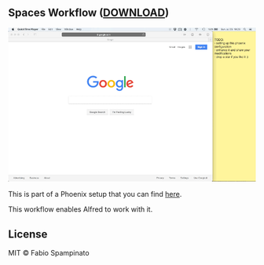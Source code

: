 
## Spaces Workflow ([DOWNLOAD](https://github.com/fabiospampinato/alfred-spaces-workflow/raw/master/spaces.alfredworkflow))

<p align="center">
  <img src="resources/spaces.gif" alt="Space Switcher" width="690">
</p>

This is part of a Phoenix setup that you can find [here](https://github.com/fabiospampinato/phoenix).

This workflow enables Alfred to work with it.

## License

MIT © Fabio Spampinato
